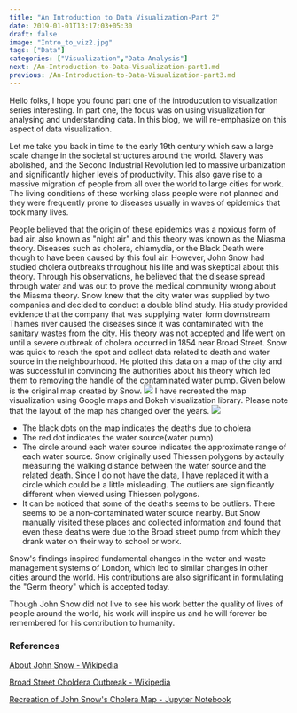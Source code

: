 ```yaml
---
title: "An Introduction to Data Visualization-Part 2"
date: 2019-01-01T13:17:03+05:30
draft: false
image: "Intro_to_viz2.jpg"
tags: ["Data"]
categories: ["Visualization","Data Analysis"]
next: /An-Introduction-to-Data-Visualization-part1.md
previous: /An-Introduction-to-Data-Visualization-part3.md
---
```

Hello folks, I hope you found part one of the introducution to visualization series interesting. In part one, the focus was on using visualization for analysing and understanding data. In this blog, we will re-emphasize on this aspect of data visualization.

Let me take you back in time to the early 19th century which saw a large scale change in the societal structures around the world. Slavery was abolished, and the Second Industrial Revolution led to massive urbanization and significantly higher levels of productivity. This also gave rise to a massive migration of people from all over the world to large cities for work. The living conditions of these working class people were not planned and they were frequently prone to diseases usually in waves of epidemics that took many lives.

People believed that the origin of these epidemics was a noxious form of bad air, also known as "night air" and this theory was known as the Miasma theory. Diseases such as cholera, chlamydia, or the Black Death were though to have been caused by this foul air. However, John Snow had studied cholera outbreaks throughout his life and was skeptical about this theory. Through his observations, he believed that the disease spread through water and was out to prove the medical community wrong about the Miasma theory. Snow knew that the city water was supplied by two companies and decided to conduct a double blind study. His study provided evidence that the company that was supplying water form downstream Thames river caused the diseases since it was contaminated with the sanitary wastes from the city. His theory was not accepted and life went on until a severe outbreak of cholera occurred in 1854 near Broad Street. Snow was quick to reach the spot and collect data related to death and water source in the neighbourhood. He plotted this data on a map of the city and was successful in convincing the authorities about his theory which led them to removing the handle of the contaminated water pump. Given below is the original map created by Snow.
![](/john_snow_orignial.png)
I have recreated the map visualization using Google maps and Bokeh visualization library. Please note that the layout of the map has changed over the years.
![](/john_snow_recreation.png)

* The black dots on the map indicates the deaths due to cholera
* The red dot indicates the water source(water pump)
* The circle around each water source indicates the approximate range of each water source. Snow originally used Thiessen polygons by actaully measuring the walking distance between the water source and the related death. Since I do not have the data, I have replaced it with a circle which could be a little misleading. The outliers are significantly different when viewed using Thiessen polygons.
* It can be noticed that some of the deaths seems to be outliers. There seems to be a non-contaminated water source nearby. But Snow manually visited these places and collected information and found that even these deaths were due to the Broad street pump from which they drank water on their way to school or work.

Snow's findings inspired fundamental changes in the water and waste management systems of London, which led to similar changes in other cities around the world. His contributions are also significant in formulating the "Germ theory" which is accepted today.

Though John Snow did not live to see his work better the quality of lives of people around the world, his work will inspire us and he will forever be remembered for his contribution to humanity.

### References

[About John Snow - Wikipedia](https://en.wikipedia.org/wiki/John_Snow)

[Broad Street Choldera Outbreak - Wikipedia](https://en.wikipedia.org/wiki/1854_Broad_Street_cholera_outbreak)

[Recreation of John Snow's Cholera Map - Jupyter Notebook](https://github.com/agnurva/WorkingDirectory/blob/master/JohnSnow_Broadstreet_Outbreak.ipynb)
